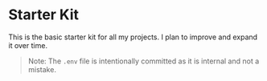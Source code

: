 # Starter Kit

This is the basic starter kit for all my projects. I plan to improve and expand it over time.

> Note: The `.env` file is intentionally committed as it is internal and not a mistake.
